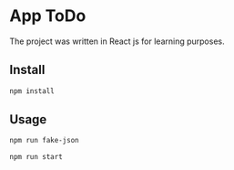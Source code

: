 # App ToDo
The project was written in React js for learning purposes.  

 ## Install

```sh
npm install
```

## Usage

```sh
npm run fake-json

npm run start
```